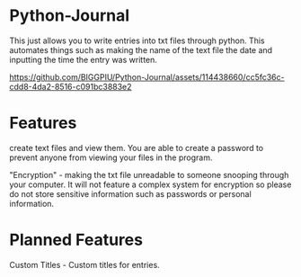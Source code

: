 # Python-Journal

This just allows you to write entries into txt files through python. This automates things such as making the name of the text file the date and inputting the time the entry was written.


https://github.com/BIGGPIU/Python-Journal/assets/114438660/cc5fc36c-cdd8-4da2-8516-c091bc3883e2



# Features 
create text files and view them. You are able to create a password to prevent anyone from viewing your files in the program.

"Encryption" - making the txt file unreadable to someone snooping through your computer. It will not feature a complex system for encryption so please do not store sensitive information such as passwords or personal information. 

# Planned Features
Custom Titles - Custom titles for entries.
